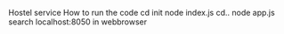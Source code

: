 Hostel service 
How to run the code
cd init
node index.js
cd..
 node app.js
search localhost:8050 in webbrowser
